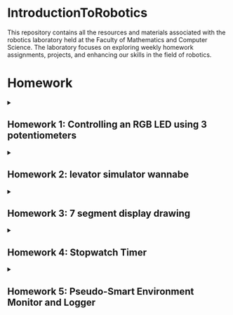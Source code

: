 # IntroductionToRobotics
This repository contains all the resources and materials associated with the robotics laboratory held at the Faculty of Mathematics and Computer Science. The laboratory focuses on exploring weekly homework assignments, projects, and enhancing our skills in the field of robotics.


# Homework
 
<details>
  <summary>
      <h2>Homework 1: Controlling an RGB LED using 3 potentiometers</h2>
  </summary>
  <br>
 
  ### Task:
  #### Use a separate potentiometer for controlling each color of the RGB LED: Red,Green, and Blue. This control must leverage digital electronics. Specifically, you need to read the potentiometer’s value with Arduino and then write a mapped value to the LED pins.
  
  I utilized three potentiometers, allocating one for each color channel, along with three resistors, each with a value of 330 ohms.
 
  ### [Code](https://github.com/Diana5B/IntroductionToRobotics/blob/main/controlling_RBG_with_3_Potentiometers.ino)
  ### [Video](https://youtube.com/shorts/4DI-YE8W-8I?si=Qd2odoNIk8rZXYd7)
  ### ![Led](https://github.com/Diana5B/IntroductionToRobotics/assets/115624763/c4b9e31a-9edc-45ad-b81a-a7d5cc8db585)
  
</details>

 <details>
 <summary>
      <h2>Homework 2: levator simulator wannabe</h2>
  </summary>
  <br>
 
  ### Task:
  #### This project entails creating a 3-floor elevator control system using an Arduino, which integrates LEDs, buttons, and a buzzer. Each of the three LEDs signifies a specific floor, with the LED associated with the current floor illuminated. Furthermore, there's an additional LED representing the elevator's operational state. It flashes when the elevator is in motion and stays steady when it's stationary. The buttons on each floor serve as call buttons. When pressed, the elevator will emulate movement towards the corresponding floor after a brief delay.

  For this project, I employed three red LEDs (connected to pins 10, 11, and 12) to symbolize three different floors (0, 1, and 2), and each LED is accompanied by a 330-ohm resistor. Additionally, there are buttons for each floor, connected to pins 2, 3, and 4, which are used to call the elevator when pressed. Another green LED (linked to pin 13) blinks when the elevator is in motion and is also paired with a 330-ohm resistor. To produce sound effects during the opening or closing of the elevator doors, a buzzer connected to pin 9 is utilized, along with a 100-ohm resistor.

 ### ![schema](https://github.com/Diana5B/IntroductionToRobotics/assets/115624763/f13c6cc4-6900-47b9-b249-0851c884f0bc)

 ### [Code](https://github.com/Diana5B/IntroductionToRobotics/blob/main/levator_simulator_wannabe.io)
 ### [Video](https://youtu.be/ucYN62i3QiE?si=VxGs4HqVFmv4JSM7)
 ### ![t2_R](https://github.com/Diana5B/IntroductionToRobotics/assets/115624763/1fff4266-e7b1-4b4d-a747-9191be724cfa)
### ![tema2_R](https://github.com/Diana5B/IntroductionToRobotics/assets/115624763/41828110-d72b-4577-8aaa-85c9c93fc9f7)
 
</details>

<details>
<summary>
      <h2>Homework 3: 7 segment display drawing</h2>
  </summary>
  <br>
  
### Task:
#### You want to use a joystick to control the position of the active segment and effectively "draw" on a 7-segment display. The segment movement should feel natural, allowing segments to transition only to neighboring positions without passing through any "walls" or off-limits areas. This means that the segments will move smoothly from one position to an adjacent one, making the interaction intuitive and user-friendly.

For this project, I employed a joystick connected to digital pin 2 and analog pins A0 and A1 to manipulate a 7-segment display. Additionally, I integrated eight 220-ohm resistors, assigning one to each LED segment of the 7-segment display.


 ### ![7-seg](https://github.com/Diana5B/IntroductionToRobotics/assets/115624763/e5db910a-e8be-4ded-b855-bac80eb435b1)

 ### [Code](https://github.com/Diana5B/IntroductionToRobotics/blob/main/7-segment.ino)
 ### [Video](https://youtu.be/HcUUxy2D1f8?si=vF2vCRgjEZgWoLeg)
 ### ![7-segment](https://github.com/Diana5B/IntroductionToRobotics/assets/115624763/8c95c285-3510-45fd-8853-f7552d150b63)
</details>


<details>
  <summary>
      <h2>Homework 4: Stopwatch Timer</h2>
  </summary>
  <br>
 
  ### Task:
  #### Utilize a 4-digit 7-segment display along with three buttons to create a stopwatch timer with functionality similar to basic stopwatch features found on most phones. Pressing the Start button initiates the timer. While the timer is counting, pressing the lap button records the current timer value in memory. Following a reset, you can use the flag buttons to cycle through the saved lap times.
  
  For this assignment, I used a 7-segment display along with three buttons (start/stop, reset, and save lap), along with resistors and wires.
Button 1: Start/Pause (Display shows "000.0"). When the Start button is pressed, the timer initiates. In Pause Mode, the lap flag button becomes inactive.
Button 2: Reset (if in pause mode). Reset saved laps (if in lap viewing mode). Pressing the reset button resets the timer to 000.0.
Button 3: Save Lap (if in counting mode), cycle through the last saved laps (up to 4 laps).

 
  ### [Code](https://github.com/Diana5B/IntroductionToRobotics/blob/main/StopWatchTimer.ino)
  ### [Video](https://youtu.be/91JSriiT5e8?si=pvMcWtq4HIFvse0P)
  ### ![stopwatch](https://github.com/Diana5B/IntroductionToRobotics/assets/115624763/f6b71af1-bf70-4f25-92f5-56a82d8dee6c)
  
</details>




<details>
<summary>
      <h2>Homework 5: Pseudo-Smart Environment Monitor and Logger</h2>
  </summary>
  <br>
  
### Task:
#### Design a "Smart Environment Monitor and Logger" with Arduino. This project involves employing a range of sensors to collect environmental data, storing this information in EEPROM, and presenting visual feedback through an RGB LED. Additionally, user interaction is facilitated through a Serial Menu. The primary emphasis of this project lies in the seamless integration of sensor readings, efficient memory management, Serial Communication, and achieving the overarching goal of constructing a user-friendly menu system.

For accomplishing this task, I employed the following components: arduino Uno Board, ultrasonic Sensor (HC-SR04), LDR (Light-Dependent Resistor), also known as Photocell, Photoresistor or Light Sensor, RGB LED, appropriate resistors, breadboard and connecting wires

 ### [Code](https://github.com/Diana5B/IntroductionToRobotics/blob/main/Pseudo-SmartEnvironmentMonitorandLogger.ino)
 ### [Video]()
 ### ![Pseudo-Smart Environment Monitor and Logger](https://github.com/Diana5B/IntroductionToRobotics/assets/115624763/59c2aac1-5e07-4211-b73b-c60524d141e5)
</details>
